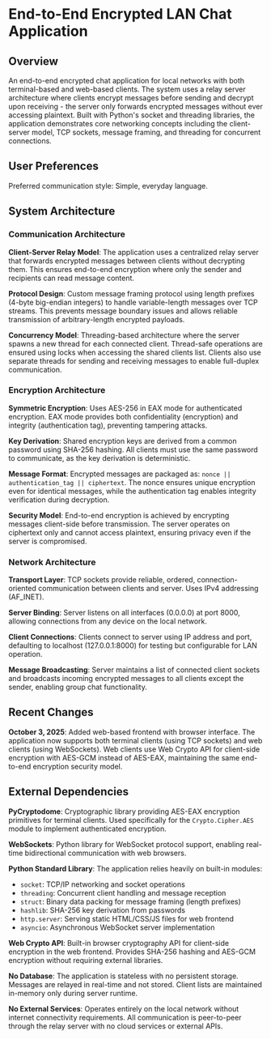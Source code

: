 # End-to-End Encrypted LAN Chat Application

## Overview

An end-to-end encrypted chat application for local networks with both terminal-based and web-based clients. The system uses a relay server architecture where clients encrypt messages before sending and decrypt upon receiving - the server only forwards encrypted messages without ever accessing plaintext. Built with Python's socket and threading libraries, the application demonstrates core networking concepts including the client-server model, TCP sockets, message framing, and threading for concurrent connections.

## User Preferences

Preferred communication style: Simple, everyday language.

## System Architecture

### Communication Architecture

**Client-Server Relay Model**: The application uses a centralized relay server that forwards encrypted messages between clients without decrypting them. This ensures end-to-end encryption where only the sender and recipients can read message content.

**Protocol Design**: Custom message framing protocol using length prefixes (4-byte big-endian integers) to handle variable-length messages over TCP streams. This prevents message boundary issues and allows reliable transmission of arbitrary-length encrypted payloads.

**Concurrency Model**: Threading-based architecture where the server spawns a new thread for each connected client. Thread-safe operations are ensured using locks when accessing the shared clients list. Clients also use separate threads for sending and receiving messages to enable full-duplex communication.

### Encryption Architecture

**Symmetric Encryption**: Uses AES-256 in EAX mode for authenticated encryption. EAX mode provides both confidentiality (encryption) and integrity (authentication tag), preventing tampering attacks.

**Key Derivation**: Shared encryption keys are derived from a common password using SHA-256 hashing. All clients must use the same password to communicate, as the key derivation is deterministic.

**Message Format**: Encrypted messages are packaged as: `nonce || authentication_tag || ciphertext`. The nonce ensures unique encryption even for identical messages, while the authentication tag enables integrity verification during decryption.

**Security Model**: End-to-end encryption is achieved by encrypting messages client-side before transmission. The server operates on ciphertext only and cannot access plaintext, ensuring privacy even if the server is compromised.

### Network Architecture

**Transport Layer**: TCP sockets provide reliable, ordered, connection-oriented communication between clients and server. Uses IPv4 addressing (AF_INET).

**Server Binding**: Server listens on all interfaces (0.0.0.0) at port 8000, allowing connections from any device on the local network.

**Client Connections**: Clients connect to server using IP address and port, defaulting to localhost (127.0.0.1:8000) for testing but configurable for LAN operation.

**Message Broadcasting**: Server maintains a list of connected client sockets and broadcasts incoming encrypted messages to all clients except the sender, enabling group chat functionality.

## Recent Changes

**October 3, 2025**: Added web-based frontend with browser interface. The application now supports both terminal clients (using TCP sockets) and web clients (using WebSockets). Web clients use Web Crypto API for client-side encryption with AES-GCM instead of AES-EAX, maintaining the same end-to-end encryption security model.

## External Dependencies

**PyCryptodome**: Cryptographic library providing AES-EAX encryption primitives for terminal clients. Used specifically for the `Crypto.Cipher.AES` module to implement authenticated encryption.

**WebSockets**: Python library for WebSocket protocol support, enabling real-time bidirectional communication with web browsers.

**Python Standard Library**: The application relies heavily on built-in modules:
- `socket`: TCP/IP networking and socket operations
- `threading`: Concurrent client handling and message reception
- `struct`: Binary data packing for message framing (length prefixes)
- `hashlib`: SHA-256 key derivation from passwords
- `http.server`: Serving static HTML/CSS/JS files for web frontend
- `asyncio`: Asynchronous WebSocket server implementation

**Web Crypto API**: Built-in browser cryptography API for client-side encryption in the web frontend. Provides SHA-256 hashing and AES-GCM encryption without requiring external libraries.

**No Database**: The application is stateless with no persistent storage. Messages are relayed in real-time and not stored. Client lists are maintained in-memory only during server runtime.

**No External Services**: Operates entirely on the local network without internet connectivity requirements. All communication is peer-to-peer through the relay server with no cloud services or external APIs.